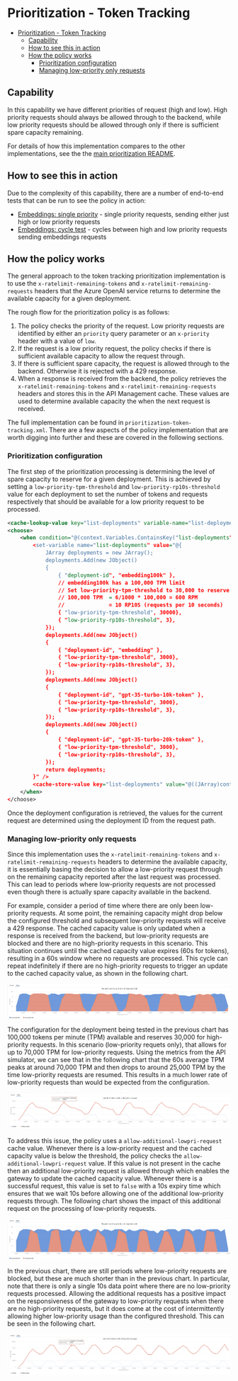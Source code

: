 # Prioritization - Token Tracking

- [Prioritization - Token Tracking](#prioritization---token-tracking)
	- [Capability](#capability)
	- [How to see this in action](#how-to-see-this-in-action)
	- [How the policy works](#how-the-policy-works)
		- [Prioritization configuration](#prioritization-configuration)
		- [Managing low-priority only requests](#managing-low-priority-only-requests)


## Capability

In this capability we have different priorities of request (high and low).
High priority requests should always be allowed through to the backend, while low priority requests should be allowed through only if there is sufficient spare capacity remaining.

For details of how this implementation compares to the other implementations, see the the [main prioritization README](./README.md).


## How to see this in action

Due to the complexity of this capability, there are a number of end-to-end tests that can be run to see the policy in action:

  - [Embeddings: single priority](./prioritization-token-tracking-embeddings-simple.md) - single priority requests, sending either just high or low priority requests
  - [Embeddings: cycle test](./prioritization-token-tracking-embeddings-cycle.md) - cycles between high and low priority requests sending embeddings requests

## How the policy works

The general approach to the token tracking prioritization implementation is to use the `x-ratelimit-remaining-tokens` and `x-ratelimit-remaining-requests` headers that the Azure OpenAI service returns to determine the available capacity for a given deployment.

The rough flow for the prioritization policy is as follows:
1. The policy checks the priority of the request. Low priority requests are identified by either an `priority` query parameter or an `x-priority` header with a value of `low`.
2. If the request is a low priority request, the policy checks if there is sufficient available capacity to allow the request through.
3. If there is sufficient spare capacity, the request is allowed through to the backend. Otherwise it is rejected with a 429 response.
4. When a response is received from the backend, the policy retrieves the `x-ratelimit-remaining-tokens` and `x-ratelimit-remaining-requests` headers and stores this in the API Management cache. These values are used to determine available capacity the when the next request is received.

The full implementation can be found in `prioritization-token-tracking.xml`.
There are a few aspects of the policy implementation that are worth digging into further and these are covered in the following sections.

### Prioritization configuration

The first step of the prioritization processing is determining the level of spare capacity to reserve for a given deployment.
This is achieved by setting a `low-priority-tpm-threshold` and `low-priority-rp10s-threshold` value for each deployment to set the number of tokens and requests respectively that should be available for a low priority request to be processed.

```xml
<cache-lookup-value key="list-deployments" variable-name="list-deployments" />
<choose>
	<when condition="@(context.Variables.ContainsKey("list-deployments") == false)">
		<set-variable name="list-deployments" value="@{
			JArray deployments = new JArray();
			deployments.Add(new JObject()
			{
				{ "deployment-id", "embedding100k" },
				// embedding100k has a 100,000 TPM limit
				// Set low-priority-tpm-threshold to 30,000 to reserve 30,000 TPM for high priority requests
				// 100,000 TPM  = 6/1000 * 100,000 = 600 RPM
				//              = 10 RP10S (requests per 10 seconds)
				{ "low-priority-tpm-threshold", 30000},
				{ "low-priority-rp10s-threshold", 3},
			});
			deployments.Add(new JObject()
			{
				{ "deployment-id", "embedding" },
				{ "low-priority-tpm-threshold", 3000},
				{ "low-priority-rp10s-threshold", 3},
			});
			deployments.Add(new JObject()
			{
				{ "deployment-id", "gpt-35-turbo-10k-token" },
				{ "low-priority-tpm-threshold", 3000},
				{ "low-priority-rp10s-threshold", 3},
			});
			deployments.Add(new JObject()
			{
				{ "deployment-id", "gpt-35-turbo-20k-token" },
				{ "low-priority-tpm-threshold", 3000},
				{ "low-priority-rp10s-threshold", 3},
			});
			return deployments;   
		}" />
		<cache-store-value key="list-deployments" value="@((JArray)context.Variables["list-deployments"])" duration="60" />
	</when>
</choose>
```

Once the deployment configuration is retrieved, the values for the current request are determined using the deployment ID from the request path.

### Managing low-priority only requests

Since this implementation uses the `x-ratelimit-remaining-tokens` and `x-ratelimit-remaining-requests` headers to determine the available capacity, it is essentially basing the decision to allow a low-priority request through on the remaining capacity reported after the last request was processed.
This can lead to periods where low-priority requests are not processed even though there is actually spare capacity available in the backend.

For example, consider a period of time where there are only been low-priority requests.
At some point, the remaining capacity might drop below the configured threshold and subsequent low-priority requests will receive a 429 response.
The cached capacity value is only updated when a response is received from the backend, but low-priority requests are blocked and there are no high-priority requests in this scenario.
This situation continues until the cached capacity value expires (60s for tokens), resulting in a 60s window where no requests are processed.
This cycle can repeat indefinitely if there are no high-priority requests to trigger an update to the cached capacity value, as shown in the following chart.

![chart showing low-priority requests being blocked for 1 minute periods](./docs/token-tracking/no-additional-requests.png)

The configuration for the deployment being tested in the previous chart has 100,000 tokens per minute (TPM) available and reserves 30,000 for high-priority requests.
In this scenario (low-priority requets only), that allows for up to 70,000 TPM for low-priority requests.
Using the metrics from the API simulator, we can see that in the following chart that the 60s average TPM peaks at around 70,000 TPM and then drops to around 25,000 TPM by the time low-priority requests are resumed.
This results in a much lower rate of low-priority requests than would be expected from the configuration.

![chart showing the rate-limit token usage values](./docs/token-tracking/no-additional-requests-token-usage.png)


To address this issue, the policy uses a `allow-additional-lowpri-request` cache value.
Whenever there is a low-priority request and the cached capacity value is below the threshold, the policy checks the `allow-additional-lowpri-request` value.
If this value is not present in the cache then an additional low-priority request is allowed through which enables the gateway to update the cached capacity value.
Whenever there is a successful request, this value is set to `false` with a 10s expiry time which ensures that we wait 10s before allowing one of the additional low-priority requests through.
The following chart shows the impact of this additional request on the processing of low-priority requests.

![chart showing smaller periods of 429 responses for low-priority requests](./docs/token-tracking/with-additional-requests.png)

In the previous chart, there are still periods where low-priority requests are blocked, but these are much shorter than in the previous chart.
In particular, note that there is only a single 10s data point where there are no low-priority requests processed.
Allowing the additional requests has a positive impact on the responsiveness of the gateway to low-priority requests when there are no high-priority requests, but it does come at the cost of intermittently allowing higher low-priority usage than the configured threshold.
This can be seen in the following chart.

![chart showing higher than configured threshold with additional requests allowed](./docs/token-tracking/with-additional-requests-token-usage.png)



